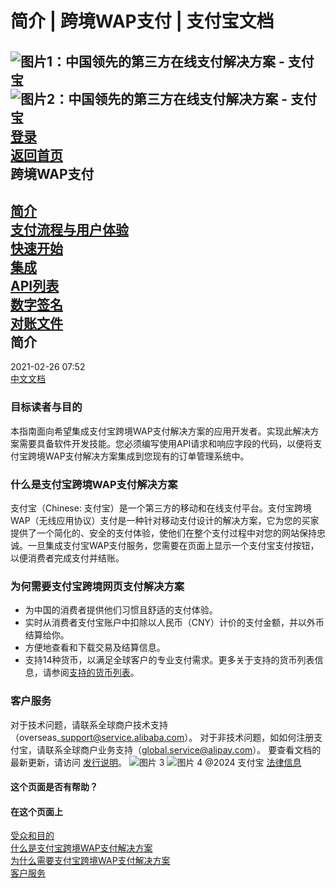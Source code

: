 **简介 | 跨境WAP支付 | 支付宝文档**
================================================
![图片1：中国领先的第三方在线支付解决方案 - 支付宝](https://ac.alipay.com/storage/2024/3/26/d66c43c0-440d-4c97-9976-f2028a2c8c5e.svg)![图片2：中国领先的第三方在线支付解决方案 - 支付宝](https://ac.alipay.com/storage/2024/3/26/a48bd336-aea0-4f16-bf83-616eacbb4434.svg)  
[登录](https://global.alipay.com/ilogin/account_login.htm?goto=https%3A%2F%2Fglobal.alipay.com%2Fdocs%2Fac%2Fwap%2Fintro)  
[返回首页](../../)  
**跨境WAP支付**
----------------
[简介](/docs/ac/wap/intro)  
[支付流程与用户体验](/docs/ac/wap/flow_ux)  
[快速开始](/docs/ac/wap/quick_start)  
[集成](/docs/ac/wap/integration)  
[API列表](/docs/ac/wap/apis)  
[数字签名](/docs/ac/wap/signature)  
[对账文件](/docs/ac/wap/recon_files)  
**简介**
----------
2021-02-26 07:52  
[中文文档](https://global.alipay.com/doc/wap_cn/about)
### 目标读者与目的  
本指南面向希望集成支付宝跨境WAP支付解决方案的应用开发者。实现此解决方案需要具备软件开发技能。您必须编写使用API请求和响应字段的代码，以便将支付宝跨境WAP支付解决方案集成到您现有的订单管理系统中。
### 什么是支付宝跨境WAP支付解决方案  
支付宝（Chinese: 支付宝）是一个第三方的移动和在线支付平台。支付宝跨境WAP（无线应用协议）支付是一种针对移动支付设计的解决方案，它为您的买家提供了一个简化的、安全的支付体验，使他们在整个支付过程中对您的网站保持忠诚。一旦集成支付宝WAP支付服务，您需要在页面上显示一个支付宝支付按钮，以便消费者完成支付并结账。
### 为何需要支付宝跨境网页支付解决方案  
*   为中国的消费者提供他们习惯且舒适的支付体验。
*   实时从消费者支付宝账户中扣除以人民币（CNY）计价的支付金额，并以外币结算给你。
*   方便地查看和下载交易及结算信息。
*   支持14种货币，以满足全球客户的专业支付需求。更多关于支持的货币列表信息，请参阅[支持的货币列表](https://cshall.alipay.com/enterprise/global/knowledgeDetail?sceneCode=un_login&knowledgeId=201602436148)。
### **客户服务**
对于技术问题，请联系全球商户技术支持（overseas\_support@service.alibaba.com）。
对于非技术问题，如如何注册支付宝，请联系全球商户业务支持（global.service@alipay.com）。
要查看文档的最新更新，请访问 [发行说明](https://global.alipay.com/docs/releasenotes)。
![图片 3](https://ac.alipay.com/storage/2021/5/20/19b2c126-9442-4f16-8f20-e539b1db482a.png) ![图片 4](https://ac.alipay.com/storage/2021/5/20/e9f3f154-dbf0-455f-89f0-b3d4e0c14481.png)
@2024 支付宝 [法律信息](https://global.alipay.com/docs/ac/platform/membership)
#### 这个页面是否有帮助？
#### 在这个页面上
[受众和目的](#0nm9U "受众和目的")  
[什么是支付宝跨境WAP支付解决方案](#5635e9dd "什么是支付宝跨境WAP支付解决方案")  
[为什么需要支付宝跨境WAP支付解决方案](#021b6d19 "为什么需要支付宝跨境WAP支付解决方案")  
[客户服务](#a67c77b2 "客户服务")